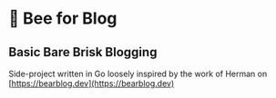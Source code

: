 # 🐝 Bee for Blog
## Basic Bare Brisk Blogging

Side-project written in Go loosely inspired by the work of Herman on [https://bearblog.dev](https://bearblog.dev)